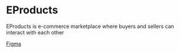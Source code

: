 # EProducts

EProducts is e-commerce marketplace where buyers and sellers can interact with each other

[Figma](https://www.figma.com/file/CShSm5VOMIAC20LzfAS224?type=whiteboard)
